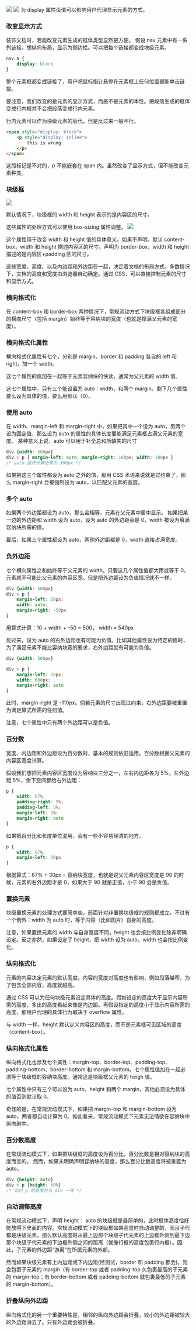 ![](display.png)
![](display2.png)
为 display 属性设值可以影响用户代理显示元素的方式。

### 改变显示方式

装饰文档时，若能改变元素生成的框体类型显然更方便。
假设 nav 元素中有一系列链接，想纵向布局，显示为侧边栏。可以把每个链接都变成块级元素。

```CSS
nav a {
    display: block
}
```

整个元素框都变成链接了，用户吧鼠标指针悬停在元素框上任何位置都能单击链接。

要注意，我们改变的是元素的显示方式，而恶不是元素的本性。把段落生成的框体变成行内框并不会把段落变成行内元素。

行内元素可以作为块级元素的后代，但是反过来一般不行。

```HTML
<span style="display: block">
    <p style="display: inline">
        this is wrong
    </p>
</span>
```

这段标记是不对的，p 不能嵌套在 span 内。虽然改变了显示方式，但不能改变元素种类。

### 块级框

![](盒模型全解.png)

默认情况下，块级框的 width 和 height 表示的是内容区的尺寸。

这些属性的处理方式可以使用 box-sizing 属性调整。
![](box-sizing.png)

这个属性用于改变 width 和 height 值的具体意义。如果不声明。默认 content-box，width 和 height 描述内容区的尺寸。声明为 border-box，width 和 height 描述的是内容区+padding 区的尺寸。

这些宽度、高度、以及内边距和外边距在一起，决定着文档的布局方式。多数情况下，文档的高度和宽度由浏览器自动确定。通过 CSS，可以直接控制元素的尺寸和显示方式。

### 横向格式化

在 content-box 和 border-box 两种情况下，常规流动方式下块级框各组成部分的横向尺寸（包括 margin）始终等于容纳块的宽度（也就是撑满父元素的宽度）。

### 横向格式化属性

横向格式化属性有七个，分别是 margin、border 和 padding 各自的 left 和 right，加一个 width。

这七个属性的值加在一起等于元素容纳块的快读，通常为父元素的 width 值。

这七个属性中，只有三个能设置为 auto：width，和两个 margin。剩下几个属性要么设为具体的值，要么用默认（0）。

### 使用 auto

在 width、margin-left 和 margin-right 中，如果把其中一个设为 auto，另两个设为固定值，那么设为 auto 的属性的具体长度要能满足元素框占满父元素的宽度。
某种意义上说，auto 可以用于补全总和所缺失的尺寸

```CSS
div {width: 500px}
div > p { margin-left: auto; margin-right: 100px; width: 100px }
/* auto 最终计算结果为 300px */
```

如果把这三个属性都设为 auto 之外的值，那用 CSS 术语来说就是过约束了，那么 margin-right 会被强制设为 auto，以匹配父元素的宽度。

### 多个 auto

如果两个外边距都设为 auto，那么会相等，元素在父元素中居中显示。
如果把某一边的外边距和 width 设为 auto，设为 auto 的外边距会是 0，width 被设为填满容纳块所需的值。

最后，如果三个属性都设为 auto，两侧外边距都是 0，width 直接占满宽度。

### 负外边距

七个横向属性之和始终等于父元素的 width。只要这几个属性值都大雨或等于 0，元素就不可能比父元素的内容区宽。但是把外边距设为负值情况就不一样。

```CSS
div {width: 500px}
div > p {
    margin-left: 10px;
    width: auto;
    margin-right: -50px
}
```

用算式计算：10 + width + -50 = 500， width = 540px

反过来，设为 auto 的右外边距也有可能为负值。比如其他属性设为特定的值时，为了满足元素不能比容纳块宽的要求，右外边距就有可能为负值。

```CSS
div {width: 500px}

div > p {
    margin-left: 10px;
    width: 600px;
    margin-right: auto
}
```

此时，margin-right 是 -110px。倘若元素的尺寸出现过约束，右外边距要被重置为满足算式所需的任何值。

注意，七个属性中只有两个外边距可以是负值。

### 百分数

宽度、内边距和外边距设为百分数时，基本的规则依旧适用。百分数根据父元素的内容区宽度计算。

假设我们想把元素内容区宽度设为容纳块三分之一，左右内边距各为 5%，左外边距 5%，余下空间都给右外边距：

```CSS
p {
    width: 67%;
    padding-right: 5%;
    padding-left: 5%;
    margin-left: 5%;
    margin-right: auto
}
```

如果把百分比和长度单位混用，会有一些不容易理清的地方。

```CSS
p {
    width: 67%;
    margin-left: 30px
}
```

根据算式：67% + 30px = 容纳块宽度，也就是说父元素内容区宽度是 90 的时候，元素的右外边距才是 0，如果大于 90 就是正值，小于 90 会是负值。

### 置换元素

块级置换元素的处理方式要简单些，前面针对非置换块级框的规则都成立。不过有一个例外：width 为 auto 时，等于内容（比如图片）自身的高度。

注意，如果置换元素的 width 与自身宽度不同，height 也会按比例变化除非明确设定。反之亦然，如果设定了 height，把 width 设为 auto，width 也会按比例变化。

### 纵向格式化

元素的内容决定元素的默认高度。内容的宽度对高度也有影响，例如段落越窄，为了包含全部内容，高度就越高。

通过 CSS 可以为任何块级元素设定具体的高度。假如设定的高度大于显示内容所需的高度，多出的高度看起来像是内边距。再假设指定的高度小于显示内容所需的高度，那用户代理的具体行为取决于 overflow 属性。

与 width 一样，height 默认定义内容区的高度，而不是元素框可见区域的高度（content-box）。

### 纵向格式化属性

纵向格式化也涉及七个属性：margin-top、border-top、padding-top、padding-bottom、border-bottom 和 margin-bottom。七个属性值加在一起必须等于块级框的容纳块高度。通常这是块级框父元素的 heigh 值。

七个属性中只有三个可以设为 auto，height 和两个 margin，其他必须设为具体的值否则默认取 0。

奇怪的是，在常规流动模式下，如果把 margin-top 和 margin-bottom 设为 auto，两者都自动计算为 0。如此看来，常规流动模式下元素无法情欲在容纳块中纵向剧中。

### 百分数高度

在常规流动模式下，如果把块级框的高度设为百分比，百分比数是相对容纳块的高度而言的。
然而，如果未明确声明容纳块的高度，那么百分比数高度将被重置为 auto。

```CSS
div {height: auto}
div > p {height: 50%}
/* 此时 p 的高度将与 div 一样 */
```

### 自动调整高度

在常规流动模式下，声明 height： auto 的块级框是最简单的，此时框体高度恰好能放得下里面的内容。常规流动模式下的块级框如果高度时自动调整的，而且子代都是块级元素，那么默认高度时从最上边那个块级子代元素的上边框外侧到最下边那个块级子代元素的下边框外侧之间的距离（就像行框的高度包裹行内框）。因此，子元素的外边距“游离”在所属元素的外部。

然而如果块级元素有上内边距或下内边距(经测试，border 和 padding 都会)，则会包裹子元素的 margin（有 border-top 或者 padding-top 久包裹最高的子元素的 margin-top；有 border-bottom 或者 padding-bottom 就包裹最低的子元素的 margin-bottom）。

### 折叠纵向外边距

纵向格式化的另一个重要特性是，相邻的纵向外边距会折叠，较小的外边距被较大的外边距消去了。只有外边距会被折叠。
